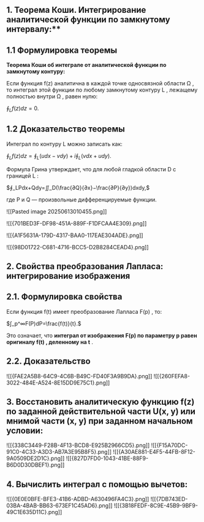 ## 1. Теорема Коши. Интегрирование аналитической функции по замкнутому интервалу:**

## **1.1 Формулировка теоремы**

**Теорема Коши об интеграле от аналитической функции по замкнутому контуру:**

Если функция f(z) аналитична в каждой точке односвязной области Ω , то интеграл этой функции по любому замкнутому контуру L , лежащему полностью внутри Ω , равен нулю:

$∮_L​f(z)dz=0.​$

## 1.2 Доказательство теоремы

Интеграл по контуру L можно записать как:

$∮_L​f(z)dz=∮_L​(udx−vdy)+i∮_L​(vdx+udy).$

Формула Грина утверждает, что для любой гладкой области D с границей L :

$∮_L​Pdx+Qdy=∬_D​(\frac{∂Q}{∂x}​−\frac{∂P}{∂y}​)dxdy,$

где P и Q — произвольные дифференцируемые функции.

![[Pasted image 20250613010455.png]]

![[{701BED3F-DF98-451A-889F-F1DFCAA4E309}.png]]

![[{A1F5631A-179D-4317-BAA0-117EAE304ADE}.png]]

![[{98D01722-C681-4716-BCC5-D2B8284CEAD4}.png]]

## **2. Свойства преобразования Лапласа: интегрирование изображения**

## **2.1. Формулировка свойства**

Если функция f(t) имеет преобразование Лапласа F(p) , то:

$∫_p^∞​F(P)dP=\frac{f(t)}{t}​.​$

Это означает, что **интеграл от изображения F(p) по параметру p равен оригиналу f(t) , деленному на t** .

## **2.2. Доказательство**

![[{FAE2A5B8-64C9-4C6B-B49C-FD40F3A9B9DA}.png]]
![[{260FEFA8-3022-484E-A524-8E15DD9E75C1}.png]]
## **3. Восстановить аналитическую функцию f(z) по заданной действительной части U(x, y) или мнимой части (х, у) при заданном начальном условии:**
![[{338C3449-F28B-4F13-BCD8-E925B2966CD5}.png]]
![[{F15A70DC-91C0-4C33-A3D3-AB7A3E95B8F5}.png]]
![[{A30AE881-E4F5-44FB-8F12-9A0509DE2D1C}.png]]
![[{827D7FD0-1043-41BE-88F9-B6D0D30DBEF1}.png]]
## **4. Вычислить интеграл с помощью вычетов:**

![[{0E0E0BFE-BFE3-41B6-ADBD-A630496FA4C3}.png]]
![[{7DB743ED-03BA-4BAB-BB63-673EF1C45AD6}.png]]
![[{3B18FEDF-8C9E-45B9-9BF9-49C1E635D11C}.png]]
